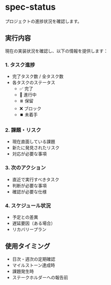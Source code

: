 # spec-status

プロジェクトの進捗状況を確認します。

## 実行内容

現在の実装状況を確認し、以下の情報を提供します：

### 1. タスク進捗
- 完了タスク数 / 全タスク数
- 各タスクのステータス
  - ✅ 完了
  - 🚧 進行中
  - ⏸️ 保留
  - ❌ ブロック
  - ⏹️ 未着手

### 2. 課題・リスク
- 現在直面している課題
- 新たに発見されたリスク
- 対応が必要な事項

### 3. 次のアクション
- 直近で実行すべきタスク
- 判断が必要な事項
- 確認が必要な仕様

### 4. スケジュール状況
- 予定との差異
- 遅延要因（ある場合）
- リカバリープラン

## 使用タイミング

- 日次・週次の定期確認
- マイルストーン達成時
- 課題発生時
- ステークホルダーへの報告前